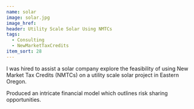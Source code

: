 ```yaml
---
name: solar
image: solar.jpg
image_href: 
header: Utility Scale Solar Using NMTCs
tags:
  - Consulting
  - NewMarketTaxCredits
item_sort: 28
---
```

I was hired to assist a solar company explore the feasibility of using New Market Tax Credits (NMTCs) on a utility scale solar project in Eastern Oregon.

Produced an intricate financial model which outlines risk sharing opportunities.
